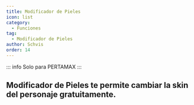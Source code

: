 ```yaml
---
title: Modificador de Pieles
icon: list
category:
  - Funciones
tag:
  - Modificador de Pieles
author: Schvis
order: 14
---
```

::: info Solo para PERTAMAX
:::
## Modificador de Pieles te permite cambiar la skin del personaje gratuitamente.

